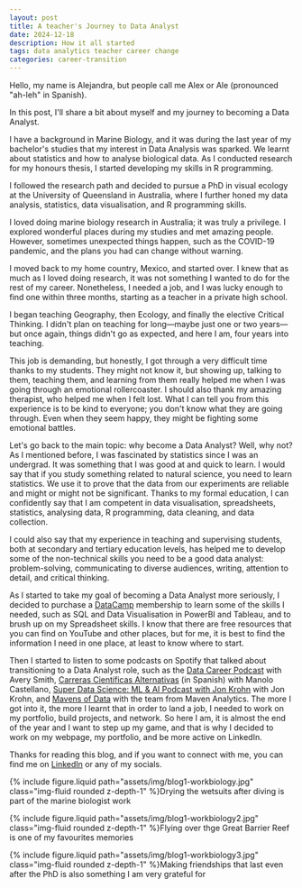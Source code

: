 ```yaml
---
layout: post
title: A teacher's Journey to Data Analyst
date: 2024-12-18
description: How it all started
tags: data analytics teacher career change
categories: career-transition
---
```


Hello, my name is Alejandra, but people call me Alex or Ale (pronounced "ah-leh" in Spanish).

In this post, I'll share a bit about myself and my journey to becoming a Data Analyst.

I have a background in Marine Biology, and it was during the last year of my bachelor's studies that my interest in Data Analysis was sparked. We learnt about statistics and how to analyse biological data. As I conducted research for my honours thesis, I started developing my skills in R programming.

I followed the research path and decided to pursue a PhD in visual ecology at the University of Queensland in Australia, where I further honed my data analysis, statistics, data visualisation, and R programming skills.

I loved doing marine biology research in Australia; it was truly a privilege. I explored wonderful places during my studies and met amazing people. However, sometimes unexpected things happen, such as the COVID-19 pandemic, and the plans you had can change without warning.

I moved back to my home country, Mexico, and started over. I knew that as much as I loved doing research, it was not something I wanted to do for the rest of my career. Nonetheless, I needed a job, and I was lucky enough to find one within three months, starting as a teacher in a private high school.

I began teaching Geography, then Ecology, and finally the elective Critical Thinking. I didn't plan on teaching for long—maybe just one or two years—but once again, things didn't go as expected, and here I am, four years into teaching.

This job is demanding, but honestly, I got through a very difficult time thanks to my students. They might not know it, but showing up, talking to them, teaching them, and learning from them really helped me when I was going through an emotional rollercoaster. I should also thank my amazing therapist, who helped me when I felt lost. What I can tell you from this experience is to be kind to everyone; you don't know what they are going through. Even when they seem happy, they might be fighting some emotional battles.

Let's go back to the main topic: why become a Data Analyst? Well, why not? As I mentioned before, I was fascinated by statistics since I was an undergrad. It was something that I was good at and quick to learn. I would say that if you study something related to natural science, you need to learn statistics. We use it to prove that the data from our experiments are reliable and might or might not be significant. Thanks to my formal education, I can confidently say that I am competent in data visualisation, spreadsheets, statistics, analysing data, R programming, data cleaning, and data collection.

I could also say that my experience in teaching and supervising students, both at secondary and tertiary education levels, has helped me to develop some of the non-technical skills you need to be a good data analyst: problem-solving, communicating to diverse audiences, writing, attention to detail, and critical thinking.

As I started to take my goal of becoming a Data Analyst more seriously, I decided to purchase a [DataCamp](https://www.datacamp.com/) membership to learn some of the skills I needed, such as SQL and Data Visualisation in PowerBI and Tableau, and to brush up on my Spreadsheet skills. I know that there are free resources that you can find on YouTube and other places, but for me, it is best to find the information I need in one place, at least to know where to start.

Then I started to listen to some podcasts on Spotify that talked about transitioning to a Data Analyst role, such as the [Data Career Podcast](https://datacareerpodcast.com/) with Avery Smith, [Carreras Científicas Alternativas](https://carrerascientificasalternativas.com/podcast-entrevistas/) (in Spanish) with Manolo Castellano, [Super Data Science: ML & AI Podcast with Jon Krohn](https://www.superdatascience.com/podcast)  with Jon Krohn, and [Mavens of Data](https://mavenanalytics.io/mavens-of-data) with the team from Maven Analytics. The more I got into it, the more I learnt that in order to land a job, I needed to work on my portfolio, build projects, and network. So here I am, it is almost the end of the year and I want to step up my game, and that is why I decided to work on my webpage, my portfolio, and be more active on LinkedIn.

Thanks for reading this blog, and if you want to connect with me, you can find me on [LinkedIn](https://www.linkedin.com/in/alejandralopezgalan/)  or any of my socials.

<p>{% include figure.liquid path="assets/img/blog1-workbiology.jpg" class="img-fluid rounded z-depth-1" %}Drying the wetsuits after diving is part of the marine biologist work</p>

 <p>{% include figure.liquid path="assets/img/blog1-workbiology2.jpg" class="img-fluid rounded z-depth-1" %}Flying over thge Great Barrier Reef is one of my favourites memories</p>

<p>{% include figure.liquid path="assets/img/blog1-workbiology3.jpg" class="img-fluid rounded z-depth-1" %}Making friendships that last even after the PhD is also something I am very grateful for</p>



